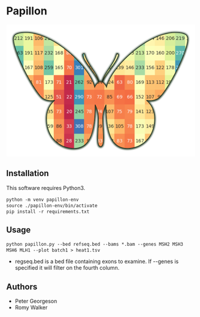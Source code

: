 
# Papillon
![Papillon](assets/papillon.png)

## Installation
This software requires Python3.

```
python -m venv papillon-env
source ./papillon-env/bin/activate
pip install -r requirements.txt
```

## Usage

```
python papillon.py --bed refseq.bed --bams *.bam --genes MSH2 MSH3 MSH6 MLH1 --plot batch1 > heat1.tsv
```

* regseq.bed is a bed file containing exons to examine. If --genes is specified it will filter on the fourth column.

## Authors
* Peter Georgeson
* Romy Walker

